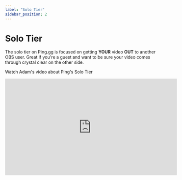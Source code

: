 ```yaml
---
label: "Solo Tier"
sidebar_position: 2
---
```


# Solo Tier

The solo tier on Ping.gg is focused on getting **YOUR** video **OUT** to another OBS user. Great if you're a guest and want to be sure your video comes through crystal clear on the other side.

Watch Adam's video about Ping's Solo Tier

<div style={{ width: "100%", display: "flex", justifyContent: "center" }}><iframe width="560" height="315" src="https://www.youtube.com/embed/AmUg6ZuWLsg" title="YouTube video player" frameborder="0" allow="accelerometer; autoplay; clipboard-write; encrypted-media; gyroscope; picture-in-picture" allowfullscreen></iframe></div>
